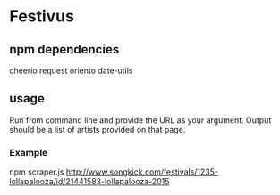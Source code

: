 # Festivus
## npm dependencies
 cheerio
 request
 oriento
 date-utils

## usage
Run from command line and provide the URL as your argument. Output should be a list of artists provided on that page.

### Example
npm scraper.js http://www.songkick.com/festivals/1235-lollapalooza/id/21441583-lollapalooza-2015
